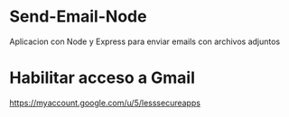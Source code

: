 # Send-Email-Node
Aplicacion con Node y Express para enviar emails con archivos adjuntos
# Habilitar acceso a Gmail
https://myaccount.google.com/u/5/lesssecureapps
